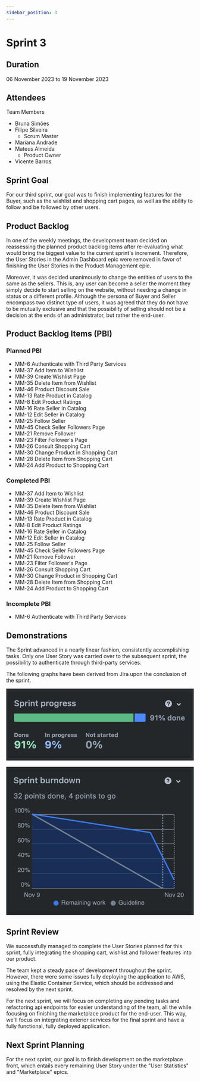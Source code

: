 ```yaml
---
sidebar_position: 3
---
```


# Sprint 3

## Duration

06 November 2023 to 19 November 2023

## Attendees

Team Members

- Bruna Simões
- Filipe Silveira
    - Scrum Master
- Mariana Andrade
- Mateus Almeida
    - Product Owner
- Vicente Barros

## Sprint Goal

For our third sprint, our goal was to finish implementing features for the Buyer, such as the wishlist and shopping cart
pages, as well as the ability to follow and be followed by other users.

## Product Backlog

In one of the weekly meetings, the development team decided on reassessing the planned product backlog items after
re-evaluating what would bring the biggest value to the current sprint's increment. Therefore, the User Stories in the
Admin Dashboard epic were removed in favor of finishing the User Stories in the Product Management epic.

Moreover, it was decided unanimously to change the entities of users to the same as the sellers. This is, any user can
become a seller the moment they simply decide to start selling on the website, without needing a change in status or a
different profile. Although the persona of Buyer and Seller encompass two distinct type of users, it was agreed that
they do not have to be mutually exclusive and that the possibility of selling should not be a decision at the ends of an
administrator, but rather the end-user.


## Product Backlog Items (PBI)

### Planned PBI

- MM-6 Authenticate with Third Party Services
- MM-37 Add Item to Wishlist
- MM-39 Create Wishlist Page
- MM-35 Delete Item from Wishlist
- MM-46 Product Discount Sale
- MM-13 Rate Product in Catalog
- MM-8 Edit Product Ratings
- MM-16 Rate Seller in Catalog
- MM-12 Edit Seller in Catalog
- MM-25 Follow Seller
- MM-45 Check Seller Followers Page
- MM-21 Remove Follower
- MM-23 Filter Follower's Page
- MM-26 Consult Shopping Cart
- MM-30 Change Product in Shopping Cart
- MM-28 Delete Item from Shopping Cart
- MM-24 Add Product to Shopping Cart

### Completed PBI

- MM-37 Add Item to Wishlist
- MM-39 Create Wishlist Page
- MM-35 Delete Item from Wishlist
- MM-46 Product Discount Sale
- MM-13 Rate Product in Catalog
- MM-8 Edit Product Ratings
- MM-16 Rate Seller in Catalog
- MM-12 Edit Seller in Catalog
- MM-25 Follow Seller
- MM-45 Check Seller Followers Page
- MM-21 Remove Follower
- MM-23 Filter Follower's Page
- MM-26 Consult Shopping Cart
- MM-30 Change Product in Shopping Cart
- MM-28 Delete Item from Shopping Cart
- MM-24 Add Product to Shopping Cart

### Incomplete PBI

- MM-6 Authenticate with Third Party Services

## Demonstrations

The Sprint advanced in a nearly linear fashion, consistently accomplishing tasks. Only one User Story was carried over
to the subsequent sprint, the possibility to authenticate through third-party services.

The following graphs have been derived from Jira upon the conclusion of the sprint.

![Sprint Progress](./../../static/img/sprint3_prog.png)

![Sprint Burndown](./../../static/img/sprint3_burndown.png)

## Sprint Review

We successfully managed to complete the User Stories planned for this sprint, fully integrating the shopping cart,
wishlist and follower features into our product.

The team kept a steady pace of development throughout the sprint. However, there were some issues fully deploying the
application to AWS, using the Elastic Container Service, which should be addressed and resolved by the next sprint.

For the next sprint, we will focus on completing any pending tasks and refactoring api endpoints for easier
understanding of the team, all the while focusing on finishing the marketplace product for the end-user. This way, we'll
focus on integrating exterior services for the final sprint and have a fully functional, fully deployed application.

## Next Sprint Planning

For the next sprint, our goal is to finish development on the marketplace front, which entails every remaining User
Story under the "User Statistics" and "Marketplace" epics.
